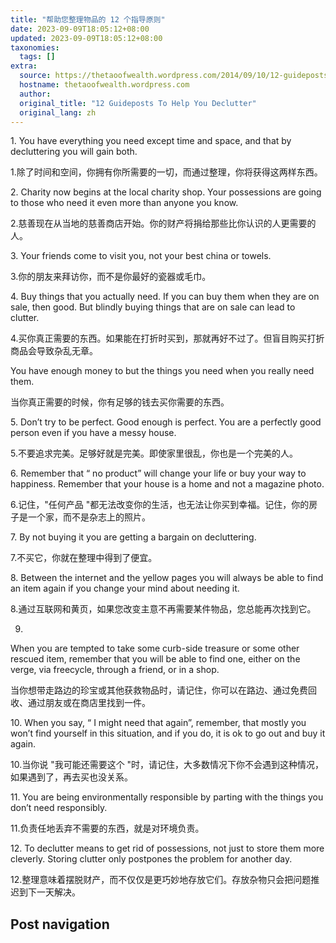 ```yaml
---
title: "帮助您整理物品的 12 个指导原则"
date: 2023-09-09T18:05:12+08:00
updated: 2023-09-09T18:05:12+08:00
taxonomies:
  tags: []
extra:
  source: https://thetaoofwealth.wordpress.com/2014/09/10/12-guideposts-to-help-you-declutter/
  hostname: thetaoofwealth.wordpress.com
  author: 
  original_title: "12 Guideposts To Help You Declutter"
  original_lang: zh
---
```


1\. You have everything you need except time and space, and that by decluttering you will gain both.  

1.除了时间和空间，你拥有你所需要的一切，而通过整理，你将获得这两样东西。

2\. Charity now begins at the local charity shop. Your possessions are going to those who need it even more than anyone you know.  

2.慈善现在从当地的慈善商店开始。你的财产将捐给那些比你认识的人更需要的人。

3\. Your friends come to visit you, not your best china or towels.  

3.你的朋友来拜访你，而不是你最好的瓷器或毛巾。

4\. Buy things that you actually need. If you can buy them when they are on sale, then good. But blindly buying things that are on sale can lead to clutter.  

4.买你真正需要的东西。如果能在打折时买到，那就再好不过了。但盲目购买打折商品会导致杂乱无章。  

You have enough money to but the things you need when you really need them.  

当你真正需要的时候，你有足够的钱去买你需要的东西。

5\. Don’t try to be perfect. Good enough is perfect. You are a perfectly good person even if you have a messy house.  

5.不要追求完美。足够好就是完美。即使家里很乱，你也是一个完美的人。

6\. Remember that “ no product” will change your life or buy your way to happiness. Remember that your house is a home and not a magazine photo.  

6.记住，"任何产品 "都无法改变你的生活，也无法让你买到幸福。记住，你的房子是一个家，而不是杂志上的照片。

7\. By not buying it you are getting a bargain on decluttering.  

7.不买它，你就在整理中得到了便宜。

8\. Between the internet and the yellow pages you will always be able to find an item again if you change your mind about needing it.  

8.通过互联网和黄页，如果您改变主意不再需要某件物品，您总能再次找到它。

9.  

When you are tempted to take some curb-side treasure or some other rescued item, remember that you will be able to find one, either on the verge, via freecycle, through a friend, or in a shop.  

当你想带走路边的珍宝或其他获救物品时，请记住，你可以在路边、通过免费回收、通过朋友或在商店里找到一件。

10\. When you say, “ I might need that again”, remember, that mostly you won’t find yourself in this situation, and if you do, it is ok to go out and buy it again.  

10.当你说 "我可能还需要这个 "时，请记住，大多数情况下你不会遇到这种情况，如果遇到了，再去买也没关系。

11\. You are being environmentally responsible by parting with the things you don’t need responsibly.  

11.负责任地丢弃不需要的东西，就是对环境负责。

12\. To declutter means to get rid of possessions, not just to store them more cleverly. Storing clutter only postpones the problem for another day.  

12.整理意味着摆脱财产，而不仅仅是更巧妙地存放它们。存放杂物只会把问题推迟到下一天解决。

## Post navigation
